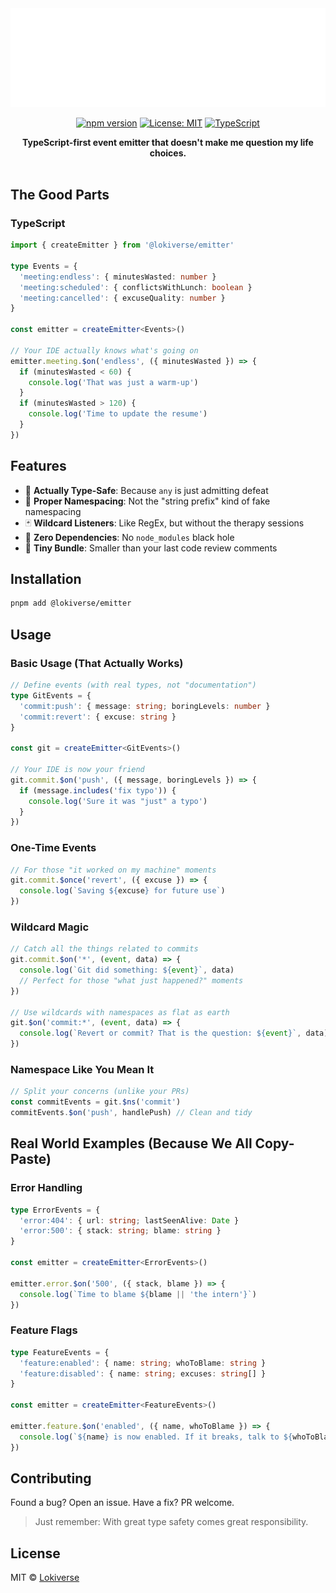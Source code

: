 <div align="center">
 <img src="https://github.com/lokicoule-stack/emitter/blob/main/media/repo-header.svg?raw=true" alt="Lokiverse Emitter" />
</div>

<div align="center">

[![npm version](https://img.shields.io/npm/v/@lokiverse/emitter.svg)](https://www.npmjs.com/package/@lokiverse/emitter)
[![License: MIT](https://img.shields.io/badge/License-MIT-yellow.svg)](https://opensource.org/licenses/MIT)
[![TypeScript](https://img.shields.io/badge/TypeScript-007ACC?logo=typescript&logoColor=white)](https://www.typescriptlang.org/)

</div>

<div align="center">
  <strong>
    TypeScript-first event emitter that doesn't make me question my life choices.
  </strong>
</div>

<br />

## The Good Parts

### TypeScript

```typescript
import { createEmitter } from '@lokiverse/emitter'

type Events = {
  'meeting:endless': { minutesWasted: number }
  'meeting:scheduled': { conflictsWithLunch: boolean }
  'meeting:cancelled': { excuseQuality: number }
}

const emitter = createEmitter<Events>()

// Your IDE actually knows what's going on
emitter.meeting.$on('endless', ({ minutesWasted }) => {
  if (minutesWasted < 60) {
    console.log('That was just a warm-up')
  }
  if (minutesWasted > 120) {
    console.log('Time to update the resume')
  }
})
```

## Features

- 🎯 **Actually Type-Safe**: Because `any` is just admitting defeat
- 🌳 **Proper Namespacing**: Not the "string prefix" kind of fake namespacing
- 🃏 **Wildcard Listeners**: Like RegEx, but without the therapy sessions
- 🚀 **Zero Dependencies**: No `node_modules` black hole
- 🤏 **Tiny Bundle**: Smaller than your last code review comments

## Installation

```bash
pnpm add @lokiverse/emitter
```

## Usage

### Basic Usage (That Actually Works)

```typescript
// Define events (with real types, not "documentation")
type GitEvents = {
  'commit:push': { message: string; boringLevels: number }
  'commit:revert': { excuse: string }
}

const git = createEmitter<GitEvents>()

// Your IDE is now your friend
git.commit.$on('push', ({ message, boringLevels }) => {
  if (message.includes('fix typo')) {
    console.log('Sure it was "just" a typo')
  }
})
```

### One-Time Events

```typescript
// For those "it worked on my machine" moments
git.commit.$once('revert', ({ excuse }) => {
  console.log(`Saving ${excuse} for future use`)
})
```

### Wildcard Magic

```typescript
// Catch all the things related to commits
git.commit.$on('*', (event, data) => {
  console.log(`Git did something: ${event}`, data)
  // Perfect for those "what just happened?" moments
})

// Use wildcards with namespaces as flat as earth
git.$on('commit:*', (event, data) => {
  console.log(`Revert or commit? That is the question: ${event}`, data)
})
```

### Namespace Like You Mean It

```typescript
// Split your concerns (unlike your PRs)
const commitEvents = git.$ns('commit')
commitEvents.$on('push', handlePush) // Clean and tidy
```

## Real World Examples (Because We All Copy-Paste)

### Error Handling

```typescript
type ErrorEvents = {
  'error:404': { url: string; lastSeenAlive: Date }
  'error:500': { stack: string; blame: string }
}

const emitter = createEmitter<ErrorEvents>()

emitter.error.$on('500', ({ stack, blame }) => {
  console.log(`Time to blame ${blame || 'the intern'}`)
})
```

### Feature Flags

```typescript
type FeatureEvents = {
  'feature:enabled': { name: string; whoToBlame: string }
  'feature:disabled': { name: string; excuses: string[] }
}

const emitter = createEmitter<FeatureEvents>()

emitter.feature.$on('enabled', ({ name, whoToBlame }) => {
  console.log(`${name} is now enabled. If it breaks, talk to ${whoToBlame}`)
})
```

## Contributing

Found a bug? Open an issue. Have a fix? PR welcome.

> Just remember: With great type safety comes great responsibility.

## License

MIT © [Lokiverse](./LICENSE)
